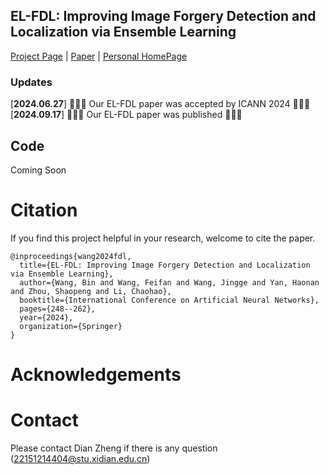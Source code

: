 ## EL-FDL: Improving Image Forgery Detection and Localization via Ensemble Learning <br>

[Project Page](https://github.com/p199yw4ng/EL-FDL/new/main/) | [Paper](https://link.springer.com/chapter/10.1007/978-3-031-72335-3_17) | [Personal HomePage](https://github.com/p199yw4ng/)

### Updates
[**2024.06.27**]  🎉🎉🎉 Our EL-FDL paper was accepted by ICANN 2024 🎉🎉🎉 <br>
[**2024.09.17**]  🎉🎉🎉 Our EL-FDL paper was published 🎉🎉🎉 <br>



## Code
Coming Soon 

# Citation

If you find this project helpful in your research, welcome to cite the paper.


```
@inproceedings{wang2024fdl,
  title={EL-FDL: Improving Image Forgery Detection and Localization via Ensemble Learning},
  author={Wang, Bin and Wang, Feifan and Wang, Jingge and Yan, Haonan and Zhou, Shaopeng and Li, Chaohao},
  booktitle={International Conference on Artificial Neural Networks},
  pages={248--262},
  year={2024},
  organization={Springer}
}
```

# Acknowledgements


# Contact

Please contact Dian Zheng if there is any question (22151214404@stu.xidian.edu.cn)
